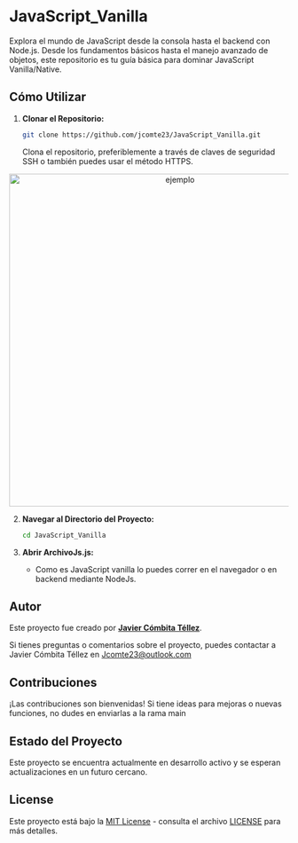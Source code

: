 # JavaScript_Vanilla
Explora el mundo de JavaScript desde la consola hasta el backend con Node.js. Desde los fundamentos básicos hasta el manejo avanzado de objetos, este repositorio es tu guía básica para dominar JavaScript Vanilla/Native.

## Cómo Utilizar

1. **Clonar el Repositorio:**
    ```bash
    git clone https://github.com/jcomte23/JavaScript_Vanilla.git
    ```
    Clona el repositorio, preferiblemente a través de claves de seguridad SSH o también puedes usar el método HTTPS.

<p align="center"><img src="https://happygitwithr.com/img/github-https-or-ssh-url-annotated.png" width="600" alt="ejemplo"></p>

2. **Navegar al Directorio del Proyecto:**
    ```bash
    cd JavaScript_Vanilla
    ```

3. **Abrir ArchivoJs.js:**
    - Como es JavaScript vanilla lo puedes correr en el navegador o en backend mediante NodeJs.
    
## Autor

Este proyecto fue creado por **[Javier Cómbita Téllez](https://javiercombita.com/)**. 

Si tienes preguntas o comentarios sobre el proyecto, puedes contactar a Javier Cómbita Téllez en <a href="mailto:jcomte23@outlook.com" target="_blank">Jcomte23@outlook.com</a>

## Contribuciones

¡Las contribuciones son bienvenidas! Si tiene ideas para mejoras o nuevas funciones, no dudes en enviarlas a la rama main

## Estado del Proyecto

Este proyecto se encuentra actualmente en desarrollo activo y se esperan actualizaciones en un futuro cercano.

## License

Este proyecto está bajo la [MIT License](LICENSE) - consulta el archivo [LICENSE](LICENSE) para más detalles.

